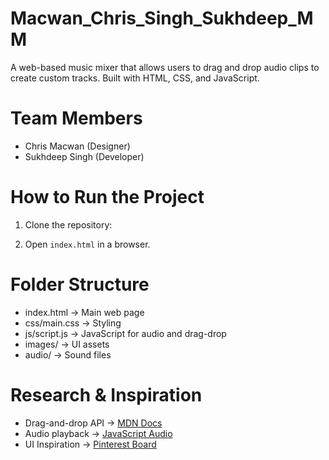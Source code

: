 # Macwan_Chris_Singh_Sukhdeep_MM
A web-based music mixer that allows users to drag and drop audio clips to create custom tracks. Built with HTML, CSS, and JavaScript.

# Team Members  
- Chris Macwan (Designer)  
- Sukhdeep Singh (Developer)  

# How to Run the Project  
1. Clone the repository: 

2. Open `index.html` in a browser.  

# Folder Structure  
- index.html → Main web page  
- css/main.css → Styling  
- js/script.js → JavaScript for audio and drag-drop  
- images/ → UI assets  
- audio/ → Sound files

# Research & Inspiration  
- Drag-and-drop API → [MDN Docs](https://developer.mozilla.org/en-US/docs/Web/API/HTML_Drag_and_Drop_API)  
- Audio playback → [JavaScript Audio](https://developer.mozilla.org/en-US/docs/Web/API/Web_Audio_API)  
- UI Inspiration → [Pinterest Board](https://dribbble.com/shots/23875651-Spotify-App) 